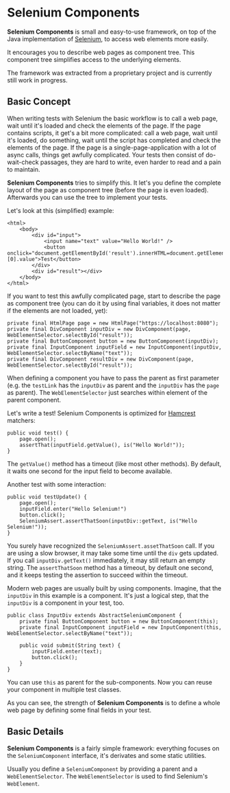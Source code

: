 # Selenium Components

**Selenium Components** is small and easy-to-use framework, on top of the Java implementation of [Selenium](http://www.seleniumhq.org/), to access web elements more easily.

It encourages you to describe web pages as component tree. This component tree simplifies access to the underlying elements.

The framework was extracted from a proprietary project and is currently still work in progress.

## Basic Concept

When writing tests with Selenium the basic workflow is to call a web page, wait until it's loaded and check the elements of the page. If the page contains scripts, it get's a bit more complicated: call a web page, wait until it's loaded, do something, wait until the script has completed and check the elements of the page. If the page is a single-page-application with a lot of async calls, things get awfully complicated. Your tests then consist of do-wait-check passages, they are hard to write, even harder to read and a pain to maintain. 

**Selenium Components** tries to simplify this. It let's you define the complete layout of the page as component tree (before the page is even loaded). Afterwards you can use the tree to implement your tests. 

Let's look at this (simplified) example:

	<html>
		<body>
		    <div id="input">
		        <input name="text" value="Hello World!" />
		        <button onclick="document.getElementById('result').innerHTML=document.getElementsByName('text')[0].value">Test</button>
		    </div>
		    <div id="result"></div>
		</body>
	</html> 

If you want to test this awfully complicated page, start to describe the page as component tree (you can do it by using final variables, it does not matter if the elements are not loaded, yet):

	private final HtmlPage page = new HtmlPage("https://localhost:8080");
	private final DivComponent inputDiv = new DivComponent(page, WebElementSelector.selectById("result"));  
	private final ButtonComponent button = new ButtonComponent(inputDiv);  
	private final InputComponent inputField = new InputComponent(inputDiv, WebElementSelector.selectByName("text"));  
	private final DivComponent resultDiv = new DivComponent(page, WebElementSelector.selectById("result"));  

When defining a component you have to pass the parent as first parameter (e.g. the `testLink` has the `inputDiv` as parent and the `inputDiv` has the `page` as parent). The `WebElementSelector` just searches within element of the parent component.
 
Let's write a test! Selenium Components is optimized for [Hamcrest](http://hamcrest.org/) matchers:

	public void test() {
		page.open();
		assertThat(inputField.getValue(), is("Hello World!"));
	}

The `getValue()` method has a timeout (like most other methods). By default, it waits one second for the input field to become available. 

Another test with some interaction:

	public void testUpdate() {
		page.open();
		inputField.enter("Hello Selenium!")
		button.click();
		SeleniumAssert.assertThatSoon(inputDiv::getText, is("Hello Selenium!"));
	}

You surely have recognized the `SeleniumAssert.assetThatSoon` call. If you are using a slow browser, it may take some time until the `div` gets updated. If you call `inputDiv.getText()` immediately, it may still return an empty string. The `assertThatSoon` method has a timeout, by default one second, and it keeps testing the assertion to succeed within the timeout.

Modern web pages are usually built by using components. Imagine, that the `inputDiv` in this example is a component. It's just a logical step, that the `inputDiv` is a component in your test, too.

	public class InputDiv extends AbstractSeleniumComponent {
		private final ButtonComponent button = new ButtonComponent(this);  
		private final InputComponent inputField = new InputComponent(this, WebElementSelector.selectByName("text"));  
		
		public void submit(String text) {
			inputField.enter(text);
			button.click();
		}
	} 

You can use `this` as parent for the sub-components. Now you can reuse your component in multiple test classes.
 
As you can see, the strength of **Selenium Components** is to define a whole web page by defining some final fields in your test.

## Basic Details

**Selenium Components** is a fairly simple framework: everything focuses on the `SeleniumComponent` interface, it's derivates and some static utilities.

Usually you define a `SeleniumComponent` by providing a parent and a `WebElementSelector`. The `WebElementSelector` is used to find Selenium's `WebElement`.  

 
